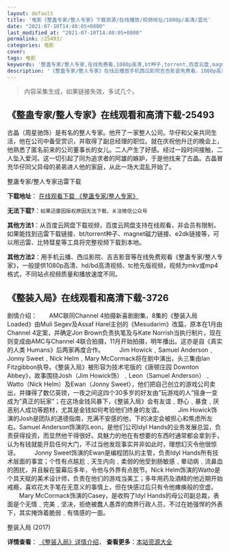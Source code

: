 ```yaml
---
layout: default
title: '电影《整蛊专家/整人专家》下载资源/在线播放/视频地址/1080p/高清/蓝光'
date: "2021-07-10T14:40:05+0800"
last_modified_at: "2021-07-10T14:40:05+0800"
permalink: /25493/
categories: 电影
cover:
tags: 电影
keywords: '整蛊专家/整人专家,在线免费看,1080p高清,bt种子,torrent,百度云盘,magnet,磁力链,迅雷下载资源'
description: '《整蛊专家/整人专家》在线云播放手机西瓜影院吉吉影音免费看，1080p高清bd/hd未删减完整版和tc抢先枪版，mkv/mp4格式，附带bt/torrent种子、magnet/磁力链、百度云盘、网盘资源迅雷下载链接'
---
```


>内容采集生成，如果链接失效，多试几个。


## 《整蛊专家/整人专家》在线观看和高清下载-25493

古晶（周星驰饰）是有名的整人专家。他开了一家整人公司。华仔和父亲共同生活，他在公司中备受赏识，并取得了副总经理的职位。就在庆祝他升迁的晚会上，他熟悉了匿名前来的公司董事长的女儿。二人产生了好感。经过一段时间接触，二人坠入爱河。这一切引起了同为追求者的阿雄的嫉妒，于是他找来了古晶。古晶冒充华仔同父异母的弟弟进人他的家庭，从此一场大混乱开始了。


整蛊专家/整人专家迅雷下载

**下载地址**： [在线观看下载 《整蛊专家/整人专家》](https://www.993dy.com//vod-detail-id-22640.html) 


**无法下载?**：`如果迅雷因版权原因无法下载，关注微信公众号 `

**其他方法1**：从百度云网盘下载视频，百度云网盘支持在线观看，非会员有限制，如果能找到迅雷下载链接、bt/torrent种子、magnet磁力链接、e2dk链接等，可以用迅雷、比特彗星等工具将完整视频下载到本地。

**其他方法2**：用手机云播、西瓜影院、吉吉影音等在线免费观看《整蛊专家/整人专家》，一般提供1080p高清、hd/bd高清视频、tc抢先版视频，视频为mkv或mp4格式，不同站点视频质量和播放速度不同。


## 《整装入局》在线观看和高清下载-3726

剧情介绍：　　AMC联同Channel 4拍摄新喜剧剧集，8集的《整装入局 Loaded》由Muli Segev及Assaf Harel主创的《Mesudarim》改篇，原本在1月由Channel 4定案，并确定Jon Brown负责执笔及与Kate Norrish当执行制片，现在则变成由AMC与Channel 4联合拍摄，11月开始拍摄，明年播出。这亦是自《真实的人类 Humans》后两家再度合作。  　　Jim Howick﹑Samuel Anderson﹑Jonny Sweet﹑Nick Helm﹑Mary McCormack将在剧中演出，头三集由Ian Fitzgibbon执导。《整装入局》被形容为技术宅版的《唐顿庄园 Downton Abbey》，故事围绕Josh（Jim Howick饰）﹑Leon（Samuel Anderson）﹑Watto（Nick Helm）及Ewan（Jonny Sweet），他们把自己创立的游戏公司卖出，并赚得了数亿英镑，一夜之间这四个30多岁的好友由”玩游戏的人”摇身一变成为”真正的玩家”；在这场金钱风暴下，《整装入局》会有友谊﹑野心﹑暴食﹑厌恶别人成功等题材，尤其是金钱如何考验他们终身的友谊。  　　Jim Howick饰演的Josh是团队的道德指南，充满不安感的他，下的决定会被担心和焦虑所左右。Samuel Anderson饰演的Leon，是他们公司Idyl Hands的业务发展总监，负责获得投资，而显然他干得很好。具魅力的他在有想要的东西时通常都会拿到手，认为有钱就能开启任何大门，不过当他发现事实并非如此时，理想幻灭令他很惊讶。  　　Jonny Sweet饰演的Ewan是编程团队的主管，负责Idyl Hands所有技术层面的事宜；个性有点尴尬﹑天生内向﹑柔弱的他受到肠敏感﹑晕动病﹑流鼻血的困扰，并且躲在萤幕后多年，令他与外界有点脱节。Nick Helm饰演的Watto是个具天赋的美术设计师，负责在他们的游戏当美工；多年用药及酒精的他近期开始戒瘾，喜欢花大手笔在无意义的事情上，但在快感过后只有令他瘫痪般的空虚。  　　Mary McCormack饰演的Casey，是收购了Idyl Hands的母公司副总裁，表面是个无情﹑完美﹑坚决，拒绝被蠢人愚弄的商界行政人员，不过在她强悍的外表下，其实掩饰着脆弱﹑有情感的一面。


整装入局 (2017)

**详情查看**： [《整装入局》详情介绍](/movie/3726/)， **查看更多**：[本站资源大全](/movie/t/all/)

